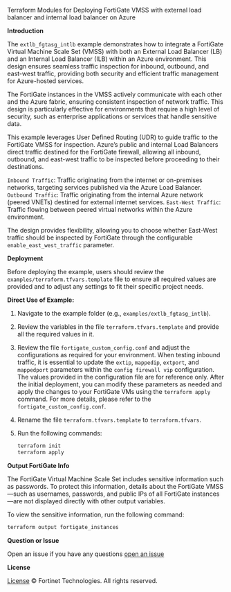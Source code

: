 Terraform Modules for Deploying FortiGate VMSS with external load balancer and internal load balancer on Azure

**Introduction**

The `extlb_fgtasg_intlb` example demonstrates how to integrate a FortiGate Virtual Machine Scale Set (VMSS) with both an External Load Balancer (LB) and an Internal Load Balancer (ILB) within an Azure environment. This design ensures seamless traffic inspection for inbound, outbound, and east-west traffic, providing both security and efficient traffic management for Azure-hosted services.

The FortiGate instances in the VMSS actively communicate with each other and the Azure fabric, ensuring consistent inspection of network traffic. This design is particularly effective for environments that require a high level of security, such as enterprise applications or services that handle sensitive data.

This example leverages User Defined Routing (UDR) to guide traffic to the FortiGate VMSS for inspection. Azure’s public and internal Load Balancers direct traffic destined for the FortiGate firewall, allowing all inbound, outbound, and east-west traffic to be inspected before proceeding to their destinations.

`Inbound Traffic`: Traffic originating from the internet or on-premises networks, targeting services published via the Azure Load Balancer.
`Outbound Traffic`: Traffic originating from the internal Azure network (peered VNETs) destined for external internet services.
`East-West Traffic`: Traffic flowing between peered virtual networks within the Azure environment.

The design provides flexibility, allowing you to choose whether East-West traffic should be inspected by FortiGate through the configurable `enable_east_west_traffic` parameter.

**Deployment**

Before deploying the example, users should review the `examples/terraform.tfvars.template` file to ensure all required values are provided and to adjust any settings to fit their specific project needs.

**Direct Use of Example:**

1. Navigate to the example folder (e.g., `examples/extlb_fgtasg_intlb`).
2. Review the variables in the file `terraform.tfvars.template` and provide all the required values in it.
3. Review the file `fortigate_custom_config.conf` and adjust the configurations as required for your environment. When testing inbound traffic, it is essential to update the `extip`, `mappedip`, `extport`, and `mappedport` parameters within the `config firewall vip` configuration. The values provided in the configuration file are for reference only. After the initial deployment, you can modify these parameters as needed and apply the changes to your FortiGate VMs using the `terraform apply` command. For more details, please refer to the `fortigate_custom_config.conf`.
4. Rename the file `terraform.tfvars.template` to `terraform.tfvars`.
5. Run the following commands:

   ```sh
   terraform init
   terraform apply
   ```

**Output FortiGate Info**

The FortiGate Virtual Machine Scale Set includes sensitive information such as passwords. To protect this information, details about the FortiGate VMSS—such as usernames, passwords, and public IPs of all FortiGate instances—are not displayed directly with other output variables.

To view the sensitive information, run the following command:

```sh
terraform output fortigate_instances
```

**Question or Issue**

Open an issue if you have any questions [open an issue](https://github.com/fortinetdev/terraform-azurerm-cloud-modules/issues)

**License**

[License](./LICENSE) © Fortinet Technologies. All rights reserved.